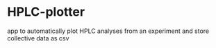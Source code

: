 # HPLC-plotter
app to automatically plot HPLC analyses from an experiment and store collective data as csv
